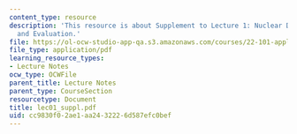 ```yaml
---
content_type: resource
description: 'This resource is about Supplement to Lecture 1: Nuclear Data Compilation
  and Evaluation.'
file: https://ol-ocw-studio-app-qa.s3.amazonaws.com/courses/22-101-applied-nuclear-physics-fall-2006/cc9830f02ae1aa2432226d587efc0bef_lec01_suppl.pdf
file_type: application/pdf
learning_resource_types:
- Lecture Notes
ocw_type: OCWFile
parent_title: Lecture Notes
parent_type: CourseSection
resourcetype: Document
title: lec01_suppl.pdf
uid: cc9830f0-2ae1-aa24-3222-6d587efc0bef
---
```

